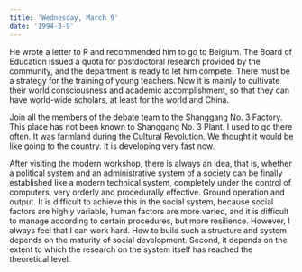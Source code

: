 ```yaml
---
title: 'Wednesday, March 9'
date: '1994-3-9'
---
```


He wrote a letter to R and recommended him to go to Belgium. The Board of Education issued a quota for postdoctoral research provided by the community, and the department is ready to let him compete. There must be a strategy for the training of young teachers. Now it is mainly to cultivate their world consciousness and academic accomplishment, so that they can have world-wide scholars, at least for the world and China.

Join all the members of the debate team to the Shanggang No. 3 Factory. This place has not been known to Shanggang No. 3 Plant. I used to go there often. It was farmland during the Cultural Revolution. We thought it would be like going to the country. It is developing very fast now.

After visiting the modern workshop, there is always an idea, that is, whether a political system and an administrative system of a society can be finally established like a modern technical system, completely under the control of computers, very orderly and procedurally effective. Ground operation and output. It is difficult to achieve this in the social system, because social factors are highly variable, human factors are more varied, and it is difficult to manage according to certain procedures, but more resilience. However, I always feel that I can work hard. How to build such a structure and system depends on the maturity of social development. Second, it depends on the extent to which the research on the system itself has reached the theoretical level.

